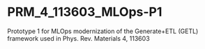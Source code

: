 # PRM_4_113603_MLOps-P1
Prototype 1 for MLOps modernization of the Generate+ETL (GETL) framework used in Phys. Rev. Materials 4, 113603
